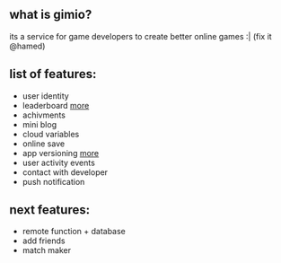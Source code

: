 ## what is gimio?
its a service for game developers to create better online games :| (fix it @hamed)

## list of features:

- user identity
- leaderboard [more](leaderboard/README.md)
- achivments
- mini blog
- cloud variables
- online save
- app versioning [more](versioning/README.md)
- user activity events
- contact with developer
- push notification

## next features:

- remote function + database
- add friends
- match maker
